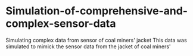 # Simulation-of-comprehensive-and-complex-sensor-data
Simulating complex data from sensor of coal miners' jacket 
This data was simulated to mimick the sensor data from the jacket of coal miners'
